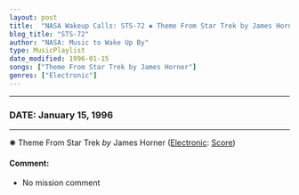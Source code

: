 ```yaml
---
layout: post
title:  "NASA Wakeup Calls: STS-72 ✺ Theme From Star Trek by James Horner ✵ January 15, 1996"
blog_title: "STS-72"
author: "NASA: Music to Wake Up By"
type: MusicPlaylist
date_modified: 1996-01-15
songs: ["Theme From Star Trek by James Horner"]
genres: ["Electronic"]
---
```


----
### DATE: January 15, 1996
----
✺ Theme From Star Trek *by* James Horner ([Electronic](https://www.discogs.com/genre/Electronic): [Score](https://www.discogs.com/style/Score)) <a target="blank_" href="https://www.discogs.com/James-Horner-Star-Trek-III-The-Search-For-Spock-Theme-From-Star-Trek-III/release/3248101">
    <i class="fas fa-compact-disc"
       title="Discogs entry for this song"
       alt="Discogs entry for this song"
       style="font-size: 1.1em;"></i></a>
    

#### Comment:
* No mission comment



<br/>
<center>
	<a target="_blank"
	   href="https://twitter.com/intent/tweet?hashtags=Space,NASA,Playlist,NASAWakeupCalls,SpaceProgram&text=🚀 {{ page.author}}, {{ page.title }}. {{ site.url }}{{ page.url }}&via=nasawakeupcalls"><i class="fab fa-twitter" title="Tweet this page" alt="Tweet this page" style="font-size: 1.3em;"></i></a>
	&nbsp; 	<i class="fas fa-user-astronaut" style="font-size: 1.5em;"></i> &nbsp;
    <a id="custom_amazon_link"
       type="amzn" search="#"
       category="popular music">
    <i class="fab fa-amazon" style="font-size: 1.3em;"></i></a>
</center>

<!-- Randomly resolve an individual entry from a song array -->
<script src="/assets/javascript/seedrandom.min.js"></script>
<script>
  var wake_me_up = ["Theme From Star Trek by James Horner"];
  var prng = new Math.seedrandom();
  function randomSong() {
    song = wake_me_up[Math.floor(Math.random() * wake_me_up.length)];
    var amazon_link = document.getElementById("custom_amazon_link");
    amazon_link.setAttribute("search", song);
  }
  window.onload = randomSong();
</script>
